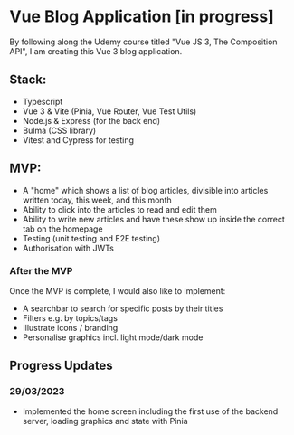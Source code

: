 # Vue Blog Application [in progress]

By following along the Udemy course titled "Vue JS 3, The Composition API", I am creating this Vue 3 blog application.

## Stack:

-   Typescript
-   Vue 3 & Vite (Pinia, Vue Router, Vue Test Utils)
-   Node.js & Express (for the back end)
-   Bulma (CSS library)
-   Vitest and Cypress for testing

## MVP:

-   A "home" which shows a list of blog articles, divisible into articles written today, this week, and this month
-   Ability to click into the articles to read and edit them
-   Ability to write new articles and have these show up inside the correct tab on the homepage
-   Testing (unit testing and E2E testing)
-   Authorisation with JWTs

### After the MVP

Once the MVP is complete, I would also like to implement:

-   A searchbar to search for specific posts by their titles
-   Filters e.g. by topics/tags
-   Illustrate icons / branding
-   Personalise graphics incl. light mode/dark mode

## Progress Updates

### 29/03/2023

-   Implemented the home screen including the first use of the backend server, loading graphics and state with Pinia
